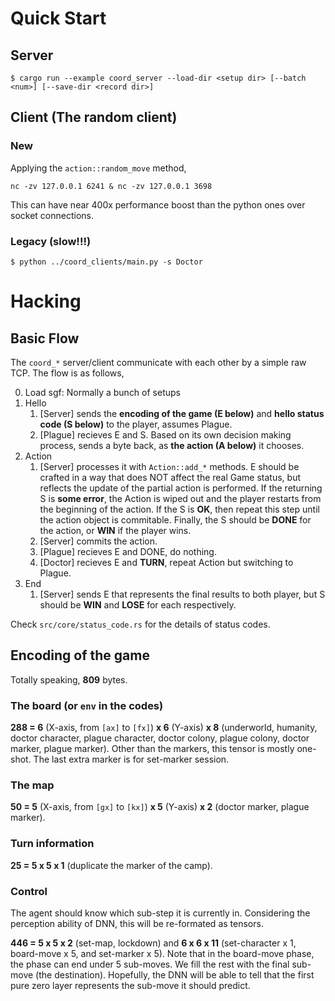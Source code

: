
# Quick Start

## Server

```
$ cargo run --example coord_server --load-dir <setup dir> [--batch <num>] [--save-dir <record dir>]
```

## Client (The random client)

### New

Applying the `action::random_move` method,
```
nc -zv 127.0.0.1 6241 & nc -zv 127.0.0.1 3698
```

This can have near 400x performance boost than the python ones over socket connections.

### Legacy (slow!!!)
```
$ python ../coord_clients/main.py -s Doctor 
```

# Hacking

## Basic Flow

The `coord_*` server/client communicate with each other by a simple raw TCP. The flow is as follows,

0. Load sgf: Normally a bunch of setups
1. Hello
   1. [Server] sends the **encoding of the game (E below)** and **hello status code (S below)** to the player, assumes Plague.
   1. [Plague] recieves E and S. Based on its own decision making process, sends a byte back, as **the action (A below)** it chooses.
1. Action
   1. [Server] processes it with `Action::add_*` methods. E should be crafted in a way that does NOT affect the real Game status, but reflects the update of the partial action is performed.  If the returning S is **some error**, the Action is wiped out and the player restarts from the beginning of the action. If the S is **OK**, then repeat this step until the action object is commitable. Finally, the S should be **DONE** for the action, or **WIN** if the player wins.
   1. [Server] commits the action.
   1. [Plague] recieves E and DONE, do nothing.
   1. [Doctor] recieves E and **TURN**, repeat Action but switching to Plague.
1. End
   1. [Server] sends E that represents the final results to both player, but S should be **WIN** and **LOSE** for each respectively.

Check `src/core/status_code.rs` for the details of status codes.

## Encoding of the game

Totally speaking, **809** bytes.

### The board (or `env` in the codes)

**288 = 6** (X-axis, from `[ax]` to `[fx]`) **x 6** (Y-axis) **x 8** (underworld, humanity, doctor character, plague character, doctor colony, plague colony, doctor marker, plague marker). Other than the markers, this tensor is mostly one-shot. The last extra marker is for set-marker session.

### The map

**50 = 5** (X-axis, from `[gx]` to `[kx]`) **x 5** (Y-axis) **x 2** (doctor marker, plague marker).

### Turn information

**25 = 5 x 5 x 1** (duplicate the marker of the camp).

### Control

The agent should know which sub-step it is currently in. Considering the perception ability of DNN, this will be re-formated as tensors.

**446 = 5 x 5 x 2** (set-map, lockdown) and **6 x 6 x 11** (set-character x 1, board-move x 5, and set-marker x 5). Note that in the board-move phase, the phase can end under 5 sub-moves. We fill the rest with the final sub-move (the destination). Hopefully, the DNN will be able to tell that the first pure zero layer represents the sub-move it should predict.
